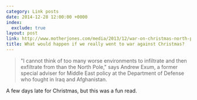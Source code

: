 ```yaml
---
category: Link posts
date: 2014-12-28 12:00:00 +0000
index:
  exclude: true
layout: post
link: http://www.motherjones.com/media/2013/12/war-on-christmas-north-pole-invasion
title: What would happen if we really went to war against Christmas?
---
```


> "I cannot think of too many worse environments to infiltrate and then exfiltrate from than the North Pole," says Andrew Exum, a former special adviser for Middle East policy at the Department of Defense who fought in Iraq and Afghanistan.

A few days late for Christmas, but this was a fun read.